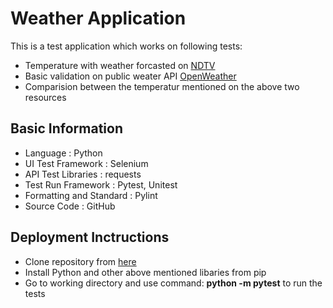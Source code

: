 # Weather Application

This is a test application which works on following tests:
* Temperature with weather forcasted on [NDTV](https://www.ndtv.com/)
* Basic validation on public weater API [OpenWeather](https://openweathermap.org/)
* Comparision between the temperatur mentioned on the above two resources

## Basic Information
* Language : Python
* UI Test Framework : Selenium
* API Test Libraries : requests
* Test Run Framework : Pytest, Unitest
* Formatting and Standard : Pylint
* Source Code : GitHub

## Deployment Inctructions
* Clone repository from [here](https://github.com/AwasthiShubham/weather-application)
* Install Python and other above mentioned libaries from pip
* Go to working directory and use command: **python -m pytest** to run the tests


